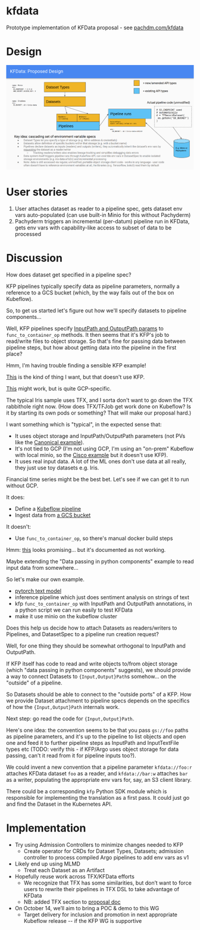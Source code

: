 # kfdata
Prototype implementation of KFData proposal - see [pachdm.com/kfdata](https://pachdm.com/kfdata)

# Design

![KFData design](kfdata-design.png)

# User stories

1. User attaches dataset as reader to a pipeline spec, gets dataset env vars auto-populated (can use built-in Minio for this without Pachyderm)
2. Pachyderm triggers an incremental (per-datum) pipeline run in KFData, gets env vars with capability-like access to subset of data to be processed


# Discussion

How does dataset get specified in a pipeline spec?

KFP pipelines typically specify data as pipeline parameters, normally a reference to a GCS bucket (which, by the way fails out of the box on Kubeflow).

So, to get us started let's figure out how we'll specify datasets to pipeline components...

Well, KFP pipelines specify [InputPath and OutputPath params](https://github.com/kubeflow/pipelines/blob/master/samples/tutorials/Data%20passing%20in%20python%20components.ipynb) to `func_to_container_op` methods.
It then seems that it's KFP's job to read/write files to object storage.
So that's fine for passing data between pipeline steps, but how about getting data into the pipeline in the first place?

Hmm, I'm having trouble finding a sensible KFP example!

[This](https://github.com/kubeflow/examples/blob/master/mnist/mnist_vanilla_k8s.ipynb) is the kind of thing I want, but that doesn't use KFP.

[This](https://github.com/kubeflow/examples/tree/master/financial_time_series) might work, but is quite GCP-specific.

The typical Iris sample uses TFX, and I sorta don't want to go down the TFX rabbithole right now. (How does TFX/TFJob get work done on Kubeflow? Is it by starting its own pods or something? That will make our proposal hard.)

I want something which is "typical", in the expected sense that:
* It uses object storage and InputPath/OutputPath parameters (not PVs like the [Canonical example](https://ubuntu.com/blog/data-science-workflows-on-kubernetes-with-kubeflow-pipelines-part-2)).
* It's not tied to GCP (I'm not using GCP, I'm using an "on-prem" Kubeflow with local minio, so the [Cisco example](https://github.com/kubeflow/examples/blob/master/mnist/mnist_vanilla_k8s.ipynb) but it doesn't use KFP).
* It uses real input data. A lot of the ML ones don't use data at all really, they just use toy datasets e.g. Iris.

Financial time series might be the best bet. Let's see if we can get it to run without GCP.

It does:
* Define a [Kubeflow pipeline](https://github.com/kubeflow/examples/blob/d93c18f/financial_time_series/tensorflow_model/ml_pipeline.py)
* Ingest data from [a GCS bucket](https://github.com/kubeflow/examples/blob/d93c18f/financial_time_series/tensorflow_model/run_train.py#L86)

It doesn't:
* Use `func_to_container_op`, so there's manual docker build steps

Hmm: [this](https://github.com/kubeflow/examples/pull/669/files) looks promising... but it's documented as not working.

Maybe extending the "Data passing in python components" example to read input data from somewhere...

So let's make our own example.

* [pytorch text model](https://pytorch.org/tutorials/beginner/text_sentiment_ngrams_tutorial.html)
* inference pipeline which just does sentiment analysis on strings of text
* kfp `func_to_container_op` with InputPath and OutputPath annotations, in a python script we can run easily to test KFData
* make it use minio on the kubeflow cluster

Does this help us decide how to attach Datasets as readers/writers to Pipelines, and DatasetSpec to a pipeline run creation request?

Well, for one thing they should be somewhat orthogonal to InputPath and OutputPath.

If KFP itself has code to read and write objects to/from object storage (which "data passing in python components" suggests), we should provide a way to connect Datasets to `{Input,Output}Path`s somehow... on the "outside" of a pipeline.

So Datasets should be able to connect to the "outside ports" of a KFP.
How we provide Dataset attachment to pipeline specs depends on the specifics of how the `{Input,Output}Path` internals work.

Next step: go read the code for `{Input,Output}Path`.

Here's one idea: the convention seems to be that you pass `gs://foo` paths as pipeline parameters, and it's up to the pipeline to list objects and open one and feed it to further pipeline steps as InputPath and InputTextFile types etc (TODO: verify this - if KFP/Argo uses object storage for data passing, can't it read from it for pipeline inputs too?).

We could invent a new convention that a pipeline parameter `kfdata://foo:r` attaches KFData dataset `foo` as a reader, and `kfdata://bar:w` attaches `bar` as a writer, populating the appropriate env vars for, say, an S3 client library.

There could be a corresponding `kfp` Python SDK module which is responsible for implementing the translation as a first pass. It could just go and find the Dataset in the Kubernetes API.


# Implementation

* Try using Admission Controllers to minimize changes needed to KFP
  * Create operator for CRDs for Dataset Types, Datasets; admission controller to process compiled Argo pipelines to add env vars as v1
* Likely end up using MLMD
  * Treat each Dataset as an Artifact
* Hopefully reuse work across TFX/KFData efforts
  * We recognize that TFX has some similarities, but don’t want to force users to rewrite their pipelines in TFX DSL to take advantage of KFData
  * NB: added TFX section to [proposal doc](https://docs.google.com/document/d/1ccIM5-khU52HuZKSujRmgDyzxyzJZ6cmI597uqdh-ek/edit)
* On October 14, we’ll aim to bring a POC & demo to this WG
  * Target delivery for inclusion and promotion in next appropriate Kubeflow release -- if the KFP WG is supportive
